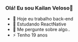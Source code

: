 ### Olá! Eu sou Kailan Veloso👋



- 🔭 Hoje eu trabalho back-end
- 🌱 Estudando ReactNative
- 💬 Me pergunte sobre algo..
- ⚡ Tenho 19 anos

